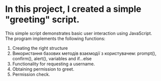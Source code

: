 # In this project, I created a simple "greeting" script.

This simple script demonstrates basic user interaction using JavaScript. The program implements the following functions:

1. Creating the right structure
2. Використання базових методів взаємодії з користувачем: prompt(), confirm(), alert(), variables and if...else
3. Functionality for requesting a username.
4. Obtaining permission to greet.
5. Permission check.
